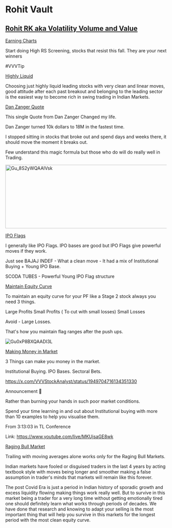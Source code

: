 # **Rohit Vault**

## [Rohit RK aka Volatility Volume and Value](https://x.com/VVVStockAnalyst)

[Earning Charts](https://x.com/VVVStockAnalyst/status/1933178361918222553)

Start doing High RS Screening, stocks that resist this fall. They are your next winners

#VVVTip

[Highly Liquid](https://x.com/VVVStockAnalyst/status/1931288884794753533)

Choosing just highly liquid leading stocks with very clean and linear moves, good attitude after each past breakout and belonging to the leading sector is the easiest way to become rich in swing trading in Indian Markets.

[Dan Zanger Quote](https://x.com/VVVStockAnalyst/status/1941047374173909299)

This single Quote from Dan Zanger Changed my life.

Dan Zanger turned 10k dollars to 18M in the fastest time.

I stopped sitting in stocks that broke out and spend days and weeks there, it should move the moment it breaks out.

Few understand this magic formula but those who do will do really well in Trading.

<img width="1512" height="198" alt="Gu_8S2yWQAAlVsk" src="https://github.com/user-attachments/assets/668f085e-a075-4716-b8a4-564525ed3c86" />

[IPO Flags](https://x.com/VVVStockAnalyst/status/1940813584407449767)

I generally like IPO Flags. IPO bases are good but IPO Flags give powerful moves if they work.

Just see BAJAJ INDEF - What a clean move - It had a mix of Institutional Buying + Young IPO Base.

SCODA TUBES - Powerful Young IPO Flag structure

[Maintain Equity Curve](https://x.com/VVVStockAnalyst/status/1940261276598641094)

To maintain an equity curve for your PF like a Stage 2 stock always you need 3 things.

Large Profits
Small Profits ( To cut with small losses)
Small Losses

Avoid - Large Losses.

That's how you maintain flag ranges after the push ups.

![Gu0xP8BXQAADI3L](https://github.com/user-attachments/assets/d9233a3d-bf23-450b-b32b-5f2be38f417f)


[Making Money in Market](https://x.com/VVVStockAnalyst/status/1939542785293492674)

3 Things can make you money in the market.

Institutional Buying.
IPO Bases.
Sectoral Bets.


https://x.com/VVVStockAnalyst/status/1949704716134351330

Announcement 📣

Rather than burning your hands in such poor market conditions.

Spend your time learning in and out about Institutional buying with more than 10 examples to help you visualise them.

From 3:13:03 in TL Conference

Link: https://www.youtube.com/live/MKUjsaGE8wk


[Raging Bull Market](https://x.com/VVVStockAnalyst/status/1948645193609031865)

Trailing with moving averages alone works only for the Raging Bull Markets.

Indian markets have fooled or disguised traders in the last 4 years by acting textbook style with moves being longer and smoother making a false assumption in trader's minds that markets will remain like this forever.

The post Covid Era is just a period in Indian history of sporadic growth and excess liquidity flowing making things work really well. But to survive in this market being a trader for a very long time without getting emotionally tired one should definitely learn what works through periods of decades. We have done that research and knowing to adapt your selling is the most important thing that will help you survive in this markets for the longest period with the most clean equity curve.